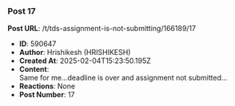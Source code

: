 ### Post 17
**Post URL**: /t/tds-assignment-is-not-submitting/166189/17
- **ID**: 590647
- **Author**: Hrishikesh (HRISHIKESH)
- **Created At**: 2025-02-04T15:23:50.195Z
- **Content**:  
  Same for me…deadline is over and assignment not submitted…
- **Reactions**: None
- **Post Number**: 17

